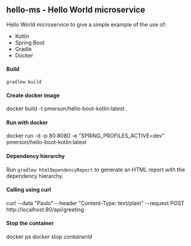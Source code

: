 


hello-ms - Hello World microservice 
-------------------------------------------------------

Hello World microservice to give a simple example of the use of:
 
* Kotlin
* Spring Boot
* Gradle
* Docker



#### Build
`gradlew build`

#### Create docker image
docker build -t pmerson/hello-boot-kotlin:latest .

#### Run with docker 
docker run -d  -p 80:8080 -e "SPRING_PROFILES_ACTIVE=dev" pmerson/hello-boot-kotlin:latest
    
#### Dependency hierarchy
Run `gradlew htmlDependencyReport` to generate an HTML report with the dependency hierarchy.

#### Calling using curl
curl --data "Paulo" --header "Content-Type: text/plain" --request POST http://localhost:80/api/greeting

#### Stop the container
docker ps
docker stop *containerId*